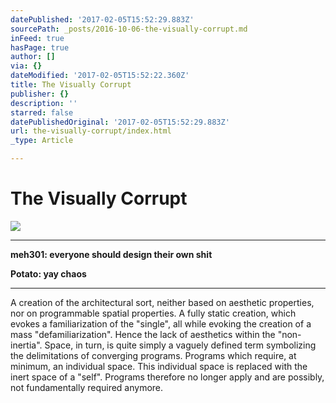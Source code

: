 ```yaml
---
datePublished: '2017-02-05T15:52:29.883Z'
sourcePath: _posts/2016-10-06-the-visually-corrupt.md
inFeed: true
hasPage: true
author: []
via: {}
dateModified: '2017-02-05T15:52:22.360Z'
title: The Visually Corrupt
publisher: {}
description: ''
starred: false
datePublishedOriginal: '2017-02-05T15:52:29.883Z'
url: the-visually-corrupt/index.html
_type: Article

---
```

# The Visually Corrupt
![](https://the-grid-user-content.s3-us-west-2.amazonaws.com/d1ff84ec-e796-49bb-b7fb-f2013e838673.jpg)

---

**meh301: everyone should design their own shit**

**Potato: yay chaos**

---

A creation of the architectural sort, neither based on aesthetic properties, nor on programmable spatial properties. A fully static creation, which evokes a familiarization of the "single", all while evoking the creation of a mass "defamiliarization". Hence the lack of aesthetics within the "non-inertia". Space, in turn, is quite simply a vaguely defined term symbolizing the delimitations of converging programs. Programs which require, at minimum, an individual space. This individual space is replaced with the inert space of a "self". Programs therefore no longer apply and are possibly, not fundamentally required anymore.
